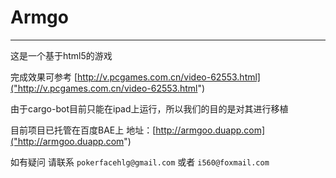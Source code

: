 Armgo
======
***********
这是一个基于html5的游戏 

完成效果可参考 [http://v.pcgames.com.cn/video-62553.html]("http://v.pcgames.com.cn/video-62553.html")

由于cargo-bot目前只能在ipad上运行，所以我们的目的是对其进行移植


目前项目已托管在百度BAE上 地址：[http://armgoo.duapp.com]("http://armgoo.duapp.com")

如有疑问 请联系 `pokerfacehlg@gmail.com` 或者 `i560@foxmail.com`
